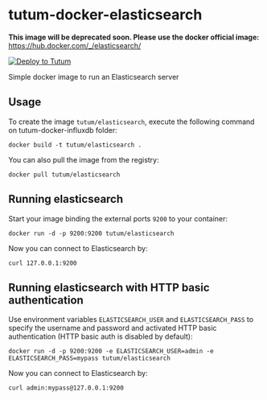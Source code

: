 tutum-docker-elasticsearch
==========================

**This image will be deprecated soon. Please use the docker official image:** https://hub.docker.com/_/elasticsearch/

[![Deploy to Tutum](https://s.tutum.co/deploy-to-tutum.svg)](https://dashboard.tutum.co/stack/deploy/)

Simple docker image to run an Elasticsearch server


Usage
-----

To create the image `tutum/elasticsearch`, execute the following command on tutum-docker-influxdb folder:

    docker build -t tutum/elasticsearch .

You can also pull the image from the registry:

    docker pull tutum/elasticsearch


Running elasticsearch
--------------------------------

Start your image binding the external ports `9200` to your container:

    docker run -d -p 9200:9200 tutum/elasticsearch

Now you can connect to Elasticsearch by:

    curl 127.0.0.1:9200

Running elasticsearch with HTTP basic authentication
----------------------------------------------------

Use environment variables `ELASTICSEARCH_USER` and `ELASTICSEARCH_PASS` to specify the username and password and activated HTTP basic authentication (HTTP basic auth is disabled by default):

    docker run -d -p 9200:9200 -e ELASTICSEARCH_USER=admin -e ELASTICSEARCH_PASS=mypass tutum/elasticsearch

Now you can connect to Elasticsearch by:

    curl admin:mypass@127.0.0.1:9200
